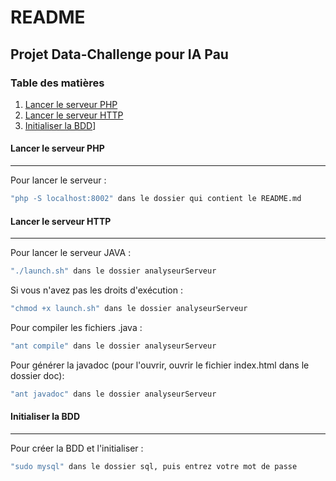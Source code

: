 # README
## Projet Data-Challenge pour IA Pau
### Table des matières
1. [Lancer le serveur PHP](#lancer-le-serveur-php)
2. [Lancer le serveur HTTP](#lancer-le-serveur-http)
3. [Initialiser la BDD](#initialiser-la-bdd)] 


#### Lancer le serveur PHP
***
Pour lancer le serveur :
```sh   
"php -S localhost:8002" dans le dossier qui contient le README.md
```

#### Lancer le serveur HTTP
***
Pour lancer le serveur JAVA :
```sh
"./launch.sh" dans le dossier analyseurServeur
```
Si vous n'avez pas les droits d'exécution :
```sh
"chmod +x launch.sh" dans le dossier analyseurServeur
```
Pour compiler les fichiers .java :
```sh
"ant compile" dans le dossier analyseurServeur
```
Pour générer la javadoc (pour l'ouvrir, ouvrir le fichier index.html dans le dossier doc):
```sh
"ant javadoc" dans le dossier analyseurServeur
```

#### Initialiser la BDD
***
Pour créer la BDD et l'initialiser :
```sh
"sudo mysql" dans le dossier sql, puis entrez votre mot de passe


